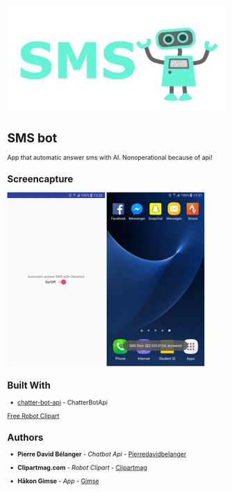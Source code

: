 ﻿![Promoimage](promobilde.png)

# SMS bot

App that automatic answer sms with AI. Nonoperational because of api!

## Screencapture

![Screenshot1](screenshot2.png)  ![Screenshot2](screenshot1.png)

## Built With

* [chatter-bot-api](https://github.com/pierredavidbelanger/chatter-bot-api) - ChatterBotApi

<a href="http://clipartmag.com/free-robot-clipart">Free Robot Clipart</a>

## Authors

* **Pierre David Bélanger** - *Chatbot Api* - [Pierredavidbelanger](https://github.com/pierredavidbelanger)

* **Clipartmag.com** - *Robot Clipart* - [Clipartmag](http://clipartmag.com/free-robot-clipart)

* **Håkon Gimse** - *App* - [Gimse](https://github.com/gimse)


